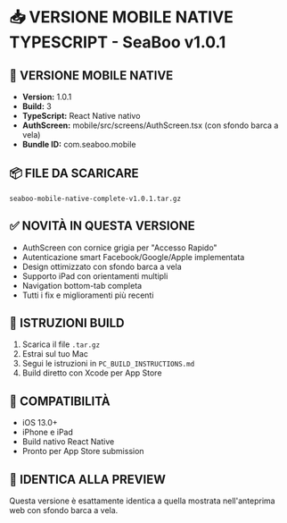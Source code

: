 # 📥 VERSIONE MOBILE NATIVE TYPESCRIPT - SeaBoo v1.0.1

## 🎯 VERSIONE MOBILE NATIVE 
- **Version:** 1.0.1
- **Build:** 3  
- **TypeScript:** React Native nativo
- **AuthScreen:** mobile/src/screens/AuthScreen.tsx (con sfondo barca a vela)
- **Bundle ID:** com.seaboo.mobile

## 📦 FILE DA SCARICARE
`seaboo-mobile-native-complete-v1.0.1.tar.gz`

## ✅ NOVITÀ IN QUESTA VERSIONE
- AuthScreen con cornice grigia per "Accesso Rapido"
- Autenticazione smart Facebook/Google/Apple implementata
- Design ottimizzato con sfondo barca a vela
- Supporto iPad con orientamenti multipli
- Navigation bottom-tab completa
- Tutti i fix e miglioramenti più recenti

## 🚀 ISTRUZIONI BUILD
1. Scarica il file `.tar.gz`
2. Estrai sul tuo Mac
3. Segui le istruzioni in `PC_BUILD_INSTRUCTIONS.md`
4. Build diretto con Xcode per App Store

## 📱 COMPATIBILITÀ
- iOS 13.0+
- iPhone e iPad
- Build nativo React Native
- Pronto per App Store submission

## 🎯 IDENTICA ALLA PREVIEW
Questa versione è esattamente identica a quella mostrata nell'anteprima web con sfondo barca a vela.